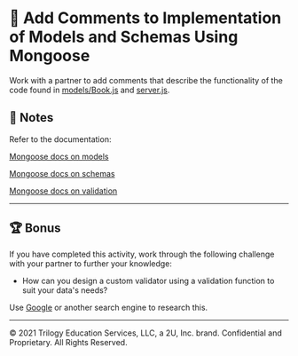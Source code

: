 # 📐 Add Comments to Implementation of Models and Schemas Using Mongoose

Work with a partner to add comments that describe the functionality of the code found in [models/Book.js](./Unsolved/models/Book.js) and [server.js](./Unsolved/server.js).

## 📝 Notes

Refer to the documentation:

[Mongoose docs on models](https://mongoosejs.com/docs/models.html)

[Mongoose docs on schemas](https://mongoosejs.com/docs/guide.html)

[Mongoose docs on validation](https://mongoosejs.com/docs/validation.html)

---

## 🏆 Bonus

If you have completed this activity, work through the following challenge with your partner to further your knowledge:

* How can you design a custom validator using a validation function to suit your data's needs?

Use [Google](https://www.google.com) or another search engine to research this.

---
© 2021 Trilogy Education Services, LLC, a 2U, Inc. brand. Confidential and Proprietary. All Rights Reserved.
